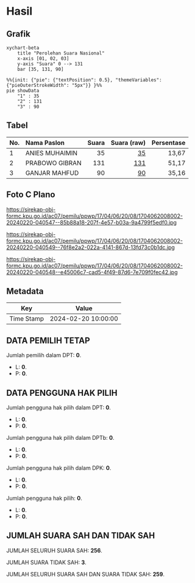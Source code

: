# Hasil

## Grafik

```mermaid
xychart-beta
    title "Perolehan Suara Nasional"
    x-axis [01, 02, 03]
    y-axis "Suara" 0 --> 131
    bar [35, 131, 90]
```

```mermaid
%%{init: {"pie": {"textPosition": 0.5}, "themeVariables": {"pieOuterStrokeWidth": "5px"}} }%%
pie showData
    "1" : 35
    "2" : 131
    "3" : 90
```

## Tabel

| No. | Nama Paslon    | Suara | Suara (raw) | Persentase |
|:--- |:-------------- | -----:| -----------:| ----------:|
| 1   | ANIES MUHAIMIN | 35    | [35][p-1]   | 13,67      |
| 2   | PRABOWO GIBRAN | 131   | [131][p-2]  | 51,17      |
| 3   | GANJAR MAHFUD  | 90    | [90][p-3]   | 35,16      |


[p-1]: https://github.com/gigit-pemilu/pemilu-2024/blob/main/pilpres/hitung-suara/sub/17-bengkulu/sub/04-kaur/sub/06-maje/sub/2008-tanjung-aur/sub/002-tps/sub/paslon-1.txt
[p-2]: https://github.com/gigit-pemilu/pemilu-2024/blob/main/pilpres/hitung-suara/sub/17-bengkulu/sub/04-kaur/sub/06-maje/sub/2008-tanjung-aur/sub/002-tps/sub/paslon-2.txt
[p-3]: https://github.com/gigit-pemilu/pemilu-2024/blob/main/pilpres/hitung-suara/sub/17-bengkulu/sub/04-kaur/sub/06-maje/sub/2008-tanjung-aur/sub/002-tps/sub/paslon-3.txt

## Foto C Plano

https://sirekap-obj-formc.kpu.go.id/ac07/pemilu/ppwp/17/04/06/20/08/1704062008002-20240220-040547--85b88a18-207f-4e57-b03a-9a4799f5edf0.jpg

https://sirekap-obj-formc.kpu.go.id/ac07/pemilu/ppwp/17/04/06/20/08/1704062008002-20240220-040549--76f8e2a2-022a-4141-867d-13fd73c0b1dc.jpg

https://sirekap-obj-formc.kpu.go.id/ac07/pemilu/ppwp/17/04/06/20/08/1704062008002-20240220-040548--e45006c7-cad5-4f49-87d6-7e709f0fec42.jpg


## Metadata

| Key        | Value               |
| ---------- | ------------------- |
| Time Stamp | 2024-02-20 10:00:00 |


## DATA PEMILIH TETAP

Jumlah pemilih dalam DPT: **0**.
 * L: **0**.
 * P: **0**.

## DATA PENGGUNA HAK PILIH

Jumlah pengguna hak pilih dalam DPT: **0**.
 * L: **0**.
 * P: **0**.

Jumlah pengguna hak pilih dalam DPTb: **0**.
 * L: **0**.
 * P: **0**.

Jumlah pengguna hak pilih dalam DPK: **0**.
 * L: **0**.
 * P: **0**.

Jumlah pengguna hak pilih: **0**.
 * L: **0**.
 * P: **0**.

## JUMLAH SUARA SAH DAN TIDAK SAH

JUMLAH SELURUH SUARA SAH: **256**.

JUMLAH SUARA TIDAK SAH: **3**.

JUMLAH SELURUH SUARA SAH DAN SUARA TIDAK SAH: **259**.


